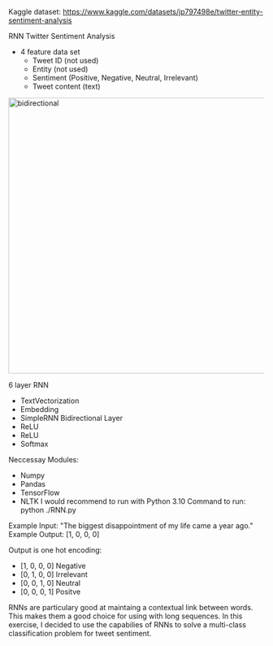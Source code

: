 Kaggle dataset: https://www.kaggle.com/datasets/jp797498e/twitter-entity-sentiment-analysis

RNN Twitter Sentiment Analysis
- 4 feature data set 
  - Tweet ID (not used)
  - Entity (not used)
  - Sentiment (Positive, Negative, Neutral, Irrelevant)
  - Tweet content (text)

<img width="514" height="543" alt="bidirectional" src="https://github.com/user-attachments/assets/c3aa41d3-fd9f-4229-b51f-566eb3ff7391" />

6 layer RNN
- TextVectorization
- Embedding
- SimpleRNN Bidirectional Layer
- ReLU
- ReLU
- Softmax

Neccessay Modules:
- Numpy
- Pandas
- TensorFlow
- NLTK
I would recommend to run with Python 3.10
Command to run: python ./RNN.py

Example Input: "The biggest disappointment of my life came a year ago."
Example Output: [1, 0, 0, 0]

Output is one hot encoding:
- [1, 0, 0, 0] Negative
- [0, 1, 0, 0] Irrelevant
- [0, 0, 1, 0] Neutral
- [0, 0, 0, 1] Positve

RNNs are particulary good at maintaing a contextual link between words. This makes them a good choice for using with long sequences. In this exercise, I decided to use the capabilies of RNNs to solve a multi-class classification problem for tweet sentiment.



